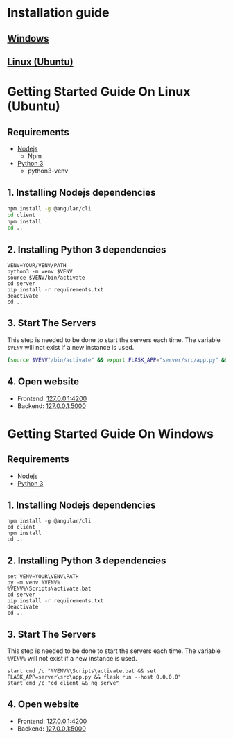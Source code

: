 # Installation guide

## [Windows](#getting-started-guide-on-windows)

## [Linux (Ubuntu)](#getting-started-guide-on-linux-ubuntu)

# Getting Started Guide On Linux (Ubuntu)
## Requirements
- [Nodejs](https://nodejs.org/en/)
  - Npm
- [Python 3](https://www.python.org/downloads/)
  - python3-venv

## 1. Installing Nodejs dependencies
```bash
npm install -g @angular/cli
cd client
npm install
cd ..
```

## 2. Installing Python 3 dependencies
```batch
VENV=YOUR/VENV/PATH
python3 -m venv $VENV
source $VENV/bin/activate
cd server
pip install -r requirements.txt
deactivate
cd ..
```

## 3. Start The Servers
This step is needed to be done to start the servers each time. The variable `$VENV` will not exist if a new instance is used.
```bash
(source $VENV"/bin/activate" && export FLASK_APP="server/src/app.py" && flask run --host 0.0.0.0) & (cd client && ng serve) && fg
```

## 4. Open website
- Frontend: [127.0.0.1:4200](http://127.0.0.1:4200)
- Backend:  [127.0.0.1:5000](http://127.0.0.1:5000)



# Getting Started Guide On Windows
## Requirements
- [Nodejs](https://nodejs.org/en/)
- [Python 3](https://www.python.org/downloads/)

## 1. Installing Nodejs dependencies
```batch
npm install -g @angular/cli
cd client
npm install
cd ..
```

## 2. Installing Python 3 dependencies
```batch
set VENV=YOUR\VENV\PATH
py -m venv %VENV%
%VENV%\Scripts\activate.bat
cd server
pip install -r requirements.txt
deactivate
cd ..
```

## 3. Start The Servers
This step is needed to be done to start the servers each time. The variable `%VENV%` will not exist if a new instance is used.
```batch
start cmd /c "%VENV%\Scripts\activate.bat && set FLASK_APP=server\src\app.py && flask run --host 0.0.0.0"
start cmd /c "cd client && ng serve"
```

## 4. Open website
- Frontend: [127.0.0.1:4200](http://127.0.0.1:4200)
- Backend:  [127.0.0.1:5000](http://127.0.0.1:5000)